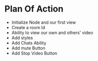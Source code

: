 # Plan Of Action

- Initialize Node and our first view
- Create a room Id
- Ability to view our own and others' video
- Add styles
- Add Chats Ability
- Add mute Button
- Add Stop Video Button